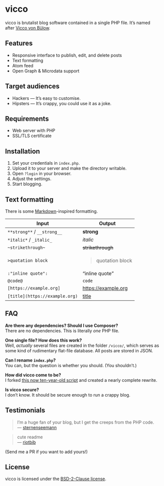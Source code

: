 # vicco

vicco is brutalist blog software contained in a single PHP file. It’s named after [Vicco von Bülow](https://en.wikipedia.org/wiki/Loriot).

## Features

* Responsive interface to publish, edit, and delete posts
* Text formatting
* Atom feed
* Open Graph & Microdata support

## Target audiences

* Hackers — It’s easy to customise.
* Hipsters — It’s crappy, you could use it as a joke.

## Requirements

* Web server with PHP
* SSL/TLS certificate

## Installation

1. Set your credentials in `index.php`.
2. Upload it to your server and make the directory writable.
3. Open `?login` in your browser.
4. Adjust the settings.
5. Start blogging.

## Text formatting

There is some [Markdown](https://daringfireball.net/projects/markdown/)-inspired formatting.

| Input                          | Output                                          |
| ---                            | ---                                             |
| `**strong**` / `__strong__`    | __strong__                                      |
| `*italic*` / `_italic_`        | _italic_                                        |
| `~strikethrough~`              | ~~strikethrough~~                               |
| `>quotation block`             | <blockquote><p>quotation block</p></blockquote> |
| `:"inline quote":`             | <q>inline quote</q>                             |
| `@code@`                       | `code`                                          |
| `[https://example.org]`        | https://example.org                             |
| `[title](https://example.org)` | [title](https://example.org)                    |

## FAQ

**Are there any dependencies? Should I use Composer?**  
There are no dependencies. This is literally _one_ PHP file.

**One single file? How does this work?**  
Well, _actually_ several files are created in the folder `/vicco/`, which serves as some kind of rudimentary flat-file database. All posts are stored in JSON.

**Can I rename `index.php`?**  
You can, but the question is whether you should. (You shouldn’t.)

**How did vicco come to be?**  
I forked [this now ten-year-old script](https://github.com/lawl/b.php) and created a nearly complete rewrite.

**Is vicco secure?**  
I don’t know. It should be secure enough to run a crappy blog.

## Testimonials

> I’m a huge fan of your blog, but I get the creeps from the PHP code.  
— [sternenseemann](https://github.com/sternenseemann)

> cute readme  
— [riotbib](https://github.com/riotbib)

(Send me a PR if you want to add yours!)

## License

vicco is licensed under the [BSD-2-Clause license](https://opensource.org/licenses/BSD-2-Clause).
